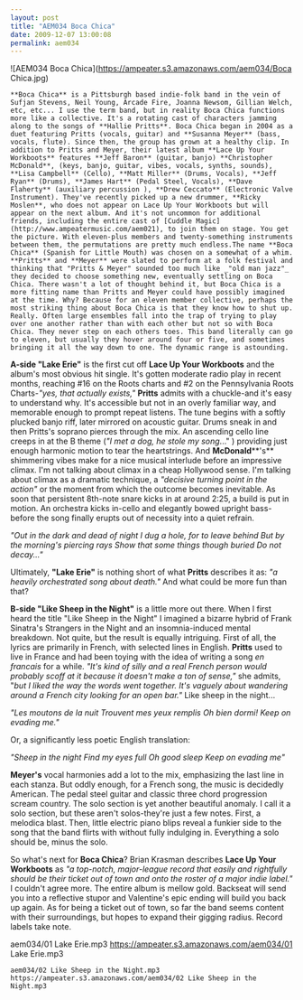 ```yaml
---
layout: post
title: "AEM034 Boca Chica"
date: 2009-12-07 13:00:08
permalink: aem034
---
```

![AEM034 Boca Chica](https://ampeater.s3.amazonaws.com/aem034/Boca Chica.jpg)

    **Boca Chica** is a Pittsburgh based indie-folk band in the vein of Sufjan Stevens, Neil Young, Arcade Fire, Joanna Newsom, Gillian Welch, etc, etc... I use the term band, but in reality Boca Chica functions more like a collective. It's a rotating cast of characters jamming along to the songs of **Hallie Pritts**. Boca Chica began in 2004 as a duet featuring Pritts (vocals, guitar) and **Susanna Meyer** (bass, vocals, flute). Since then, the group has grown at a healthy clip. In addition to Pritts and Meyer, their latest album **Lace Up Your Workboots** features **Jeff Baron** (guitar, banjo) **Christopher McDonald**, (keys, banjo, guitar, vibes, vocals, synths, sounds), **Lisa Campbell** (Cello), **Matt Miller** (Drums, Vocals), **Jeff Ryan** (Drums), **James Hart** (Pedal Steel, Vocals), **Dave Flaherty** (auxiliary percussion ), **Drew Ceccato** (Electronic Valve Instrument). They've recently picked up a new drummer, **Ricky Moslen**, who does not appear on Lace Up Your Workboots but will appear on the next album. And it's not uncommon for additional friends, including the entire cast of [Cuddle Magic](http://www.ampeatermusic.com/aem021), to join them on stage. You get the picture. With eleven-plus members and twenty-something instruments between them, the permutations are pretty much endless.The name **Boca Chica** (Spanish for Little Mouth) was chosen on a somewhat of a whim. **Pritts** and **Meyer** were slated to perform at a folk festival and thinking that "Pritts & Meyer" sounded too much like _"old man jazz"_ they decided to choose something new, eventually settling on Boca Chica. There wasn't a lot of thought behind it, but Boca Chica is a more fitting name than Pritts and Meyer could have possibly imagined at the time. Why? Because for an eleven member collective, perhaps the most striking thing about Boca Chica is that they know how to shut up. Really. Often large ensembles fall into the trap of trying to play over one another rather than with each other but not so with Boca Chica. They never step on each others toes. This band literally can go to eleven, but usually they hover around four or five, and sometimes bringing it all the way down to one. The dynamic range is astounding.

**A-side "Lake Erie"** is the first cut off **Lace Up Your Workboots** and the album's most obvious hit single. It's gotten moderate radio play in recent months, reaching #16 on the Roots charts and #2 on the Pennsylvania Roots Charts-_"yes, that actually exists,"_ **Pritts** admits with a chuckle-and it's easy to understand why. It's accessible but not in an overly familiar way, and memorable enough to prompt repeat listens. The tune begins with a softly plucked banjo riff, later mirrored on acoustic guitar. Drums sneak in and then Pritts's soprano pierces through the mix. An ascending cello line creeps in at the B theme (_"I met a dog, he stole my song_..." ) providing just enough harmonic motion to tear the heartstrings. And **McDonald****'s** shimmering vibes make for a nice musical interlude before an impressive climax. I'm not talking about climax in a cheap Hollywood sense. I'm talking about climax as a dramatic technique, a _"decisive turning point in the action"_ or the moment from which the outcome becomes inevitable. As soon that persistent 8th\-note snare kicks in at around 2:25, a build is put in motion. An orchestra kicks in-cello and elegantly bowed upright bass-before the song finally erupts out of necessity into a quiet refrain.

_"Out in the dark and dead of night I dug a hole, for to leave behind But by the morning's piercing rays Show that some things though buried Do not decay..."_

Ultimately, **"Lake Erie"** is nothing short of what **Pritts** describes it as: _"a heavily orchestrated song about death."_ And what could be more fun than that?

**B-side "Like Sheep in the Night"** is a little more out there. When I first heard the title "Like Sheep in the Night" I imagined a bizarre hybrid of Frank Sinatra's Strangers in the Night and an insomnia-induced mental breakdown. Not quite, but the result is equally intriguing. First of all, the lyrics are primarily in French, with selected lines in English. **Pritts** used to live in France and had been toying with the idea of writing a song _en francais_ for a while. _"It's kind of silly and a real French person would probably scoff at it because it doesn't make a ton of sense,"_ she admits, "_but I liked the way the words went together. It's vaguely about wandering around a French city looking for an open bar."_ Like sheep in the night...

_"Les moutons de la nuit Trouvent mes yeux remplis Oh bien dormi! Keep on evading me."_

Or, a significantly less poetic English translation:

_"Sheep in the night Find my eyes full Oh good sleep Keep on evading me"_

**Meyer's** vocal harmonies add a lot to the mix, emphasizing the last line in each stanza. But oddly enough, for a French song, the music is decidedly American. The pedal steel guitar and classic three chord progression scream country. The solo section is yet another beautiful anomaly. I call it a solo section, but these aren't solos-they're just a few notes. First, a melodica blast. Then, little electric piano blips reveal a funkier side to the song that the band flirts with without fully indulging in. Everything a solo should be, minus the solo.

So what's next for **Boca Chica**? Brian Krasman describes **Lace Up Your Workboots** as _"a top-notch, major-league record that easily and rightfully should be their ticket out of town and onto the roster of a major indie label."_ I couldn't agree more. The entire album is mellow gold. Backseat will send you into a reflective stupor and Valentine's epic ending will build you back up again. As for being a ticket out of town, so far the band seems content with their surroundings, but hopes to expand their gigging radius. Record labels take note.
  
  aem034/01 Lake Erie.mp3
    https://ampeater.s3.amazonaws.com/aem034/01 Lake Erie.mp3
    
    aem034/02 Like Sheep in the Night.mp3
    https://ampeater.s3.amazonaws.com/aem034/02 Like Sheep in the Night.mp3
    
    